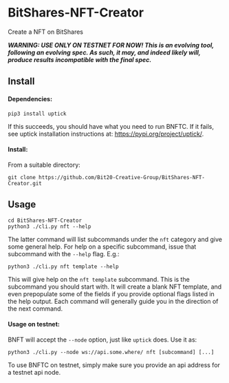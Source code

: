 # BitShares-NFT-Creator
Create a NFT on BitShares

***WARNING: USE ONLY ON TESTNET FOR NOW!  This is an evolving tool, following an evolving spec. As such, it may, and indeed likely will, produce results incompatible with the final spec.***

## Install

#### Dependencies:

```
pip3 install uptick
```

If this succeeds, you should have what you need to run BNFTC.  If it fails, see uptick installation instructions at: https://pypi.org/project/uptick/.

#### Install:

From a suitable directory:

```
git clone https://github.com/Bit20-Creative-Group/BitShares-NFT-Creator.git
```

## Usage

```
cd BitShares-NFT-Creator
python3 ./cli.py nft --help
```

The latter command will list subcommands under the `nft` category and give some general help.  For help on a specific subcommand, issue that subcommand with the `--help` flag.  E.g.:

```
python3 ./cli.py nft template --help
```

This will give help on the `nft template` subcommand. This is the subcommand you should start with. It will create a blank NFT template, and even prepopulate some of the fields if you provide optional flags listed in the help output.  Each command will generally guide you in the direction of the next command.

#### Usage on testnet:

BNFT will accept the `--node` option, just like `uptick` does.  Use it as:

```
python3 ./cli.py --node ws://api.some.where/ nft [subcommand] [...]
```

To use  BNFTC on testnet, simply make sure you provide an api address for a testnet api node.
